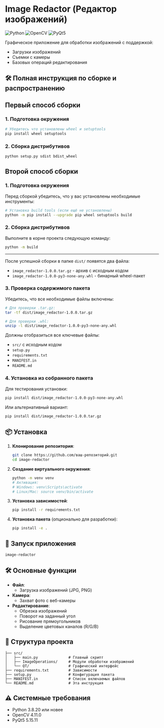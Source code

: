 # Image Redactor (Редактор изображений)

![Python](https://img.shields.io/badge/python-3.8%2B-blue)
![OpenCV](https://img.shields.io/badge/opencv-4.11.0-brightgreen)
![PyQt5](https://img.shields.io/badge/PyQt5-5.15.11-green)

Графическое приложение для обработки изображений с поддержкой:
- Загрузки изображений
- Съемки с камеры
- Базовых операций редактирования


## 🛠 Полная инструкция по сборке и распространению

## Первый способ сборки
### 1. Подготовка окружения
```bash
# Убедитесь что установлены wheel и setuptools
pip install wheel setuptools
```

### 2. Сборка дистрибутивов
``` bash
python setup.py sdist bdist_wheel
```

## Второй способ сборки

### 1. Подготовка окружения
Перед сборкой убедитесь, что у вас установлены необходимые инструменты:

```bash
# Установка build tools (если ещё не установлены)
python -m pip install --upgrade pip wheel setuptools build
```

### 2. Сборка дистрибутивов
Выполните в корне проекта следующую команду:

```bash
python -m build
```

---
После успешной сборки в папке `dist/` появятся два файла:
- `image_redactor-1.0.0.tar.gz` - архив с исходным кодом
- `image_redactor-1.0.0-py3-none-any.whl` - бинарный wheel-пакет

### 3. Проверка содержимого пакета
Убедитесь, что все необходимые файлы включены:

```bash
# Для проверки .tar.gz:
tar -tf dist/image_redactor-1.0.0.tar.gz

# Для проверки .whl:
unzip -l dist/image_redactor-1.0.0-py3-none-any.whl
```

Должны отобразиться все ключевые файлы:
- `src/` с исходным кодом
- `setup.py`
- `requirements.txt`
- `MANIFEST.in`
- `README.md`

### 4. Установка из собранного пакета
Для тестирования установки:

```bash
pip install dist/image_redactor-1.0.0-py3-none-any.whl
```

Или альтернативный вариант:
```bash
pip install dist/image_redactor-1.0.0.tar.gz
```


## 📦 Установка

1. **Клонирование репозитория**:
   ```bash
   git clone https://github.com/ваш-репозиторий.git
   cd image-redactor
   ```

2. **Создание виртуального окружения**:
   ```bash
   python -m venv venv
   # Активация:
   # Windows: venv\Scripts\activate
   # Linux/Mac: source venv/bin/activate
   ```

3. **Установка зависимостей**:
   ```bash
   pip install -r requirements.txt
   ```

4. **Установка пакета** (опционально для разработки):
   ```bash
   pip install -e .
   ```

## 🚀 Запуск приложения
```bash
image-redactor
```

## 🛠 Основные функции
- **Файл**:
  - Загрузка изображений (JPG, PNG)
- **Камера**:
  - Захват фото с веб-камеры
- **Редактирование**:
  - Обрезка изображений
  - Поворот на заданный угол
  - Рисование прямоугольников
  - Выделение цветовых каналов (R/G/B)

## 📂 Структура проекта
```
├── src/
│   ├── main.py              # Главный скрипт
│   ├── ImageOperations/     # Модули обработки изображений
│   └── QT/                  # Графический интерфейс
├── requirements.txt         # Зависимости
├── setup.py                 # Конфигурация пакета
├── MANIFEST.in              # Список включаемых файлов
└── README.md                # Эта инструкция
```

## ⚠️ Системные требования
- Python 3.8.20 или новее
- OpenCV 4.11.0
- PyQt5 5.15.11
